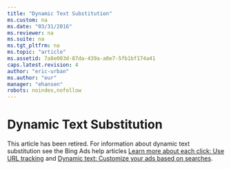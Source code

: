 ```yaml
---
title: "Dynamic Text Substitution"
ms.custom: na
ms.date: "03/31/2016"
ms.reviewer: na
ms.suite: na
ms.tgt_pltfrm: na
ms.topic: "article"
ms.assetid: 7a8e003d-87da-439a-a0e7-5fb1bf174a41
caps.latest.revision: 4
author: "eric-urban"
ms.author: "eur"
manager: "ehansen"
robots: noindex,nofollow
---
```

# Dynamic Text Substitution
This article has been retired. For information about dynamic text substitution see the Bing Ads help articles [Learn more about each click: Use URL tracking](http://go.microsoft.com/fwlink/?LinkId=785078) and [Dynamic text: Customize your ads based on searches](http://go.microsoft.com/fwlink/?LinkId=785080).